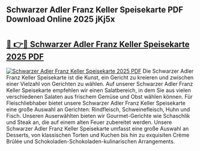 ## Schwarzer Adler Franz Keller Speisekarte PDF Download Online 2025 jKj5x

# <h2><a href="http://gcc675.nevu.top/?p=Schwarzer+Adler+Franz+Keller+Speisekarte">🔗 👉🔴 Schwarzer Adler Franz Keller Speisekarte 2025 PDF</a></h2>

[![Schwarzer Adler Franz Keller Speisekarte 2025 PDF](https://i.imgur.com/dBaPXMq.png)](http://gcc675.nevu.top/?p=Schwarzer+Adler+Franz+Keller+Speisekarte)
Die Schwarzer Adler Franz Keller Speisekarte ist die Kunst, ein Gericht zu kreieren und zwischen einer Vielzahl von Gerichten zu wählen. Auf unserer Schwarzer Adler Franz Keller Speisekarte empfehlen wir einen Salatbereich, in dem Sie aus vielen verschiedenen Salaten aus frischem Gemüse und Obst wählen können. Für Fleischliebhaber bietet unsere Schwarzer Adler Franz Keller Speisekarte eine große Auswahl an Gerichten: Rindfleisch, Schweinefleisch, Huhn und Fisch. Unseren Auserwählten bieten wir Gourmet-Gerichte wie Schaschlik und Steak an, die auf einem alten Feuer zubereitet werden. Unsere Schwarzer Adler Franz Keller Speisekarte umfasst eine große Auswahl an Desserts, von klassischen Torten und Kuchen bis hin zu exquisiten Crème Brûlée und Schokoladen-Schokoladen-kulinarischen Arrangements.

